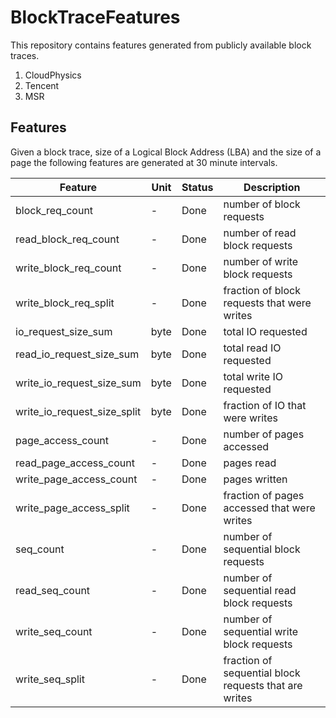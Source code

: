 # BlockTraceFeatures
This repository contains features generated from publicly available block traces. 

1. CloudPhysics 
2. Tencent 
3. MSR 

## Features
Given a block trace, size of a Logical Block Address (LBA) and the size of a page the following features are generated at 30 minute intervals. 


| Feature                     | Unit | Status | Description                                           |
| --------------------------- | ---- | ------ | ----------------------------------------------------- |
| block_req_count             | -    | Done   | number of block requests                              |
| read_block_req_count        | -    | Done   | number of read block requests                         |
| write_block_req_count       | -    | Done   | number of write block requests                        |
| write_block_req_split       | -    | Done   | fraction of block requests that were writes           |
| io_request_size_sum         | byte | Done   | total IO requested                                    |
| read_io_request_size_sum    | byte | Done   | total read IO requested                               |
| write_io_request_size_sum   | byte | Done   | total write IO requested                              |
| write_io_request_size_split | byte | Done   | fraction of IO that were writes                       |
| page_access_count           | -    | Done   | number of pages accessed                              |
| read_page_access_count      | -    | Done   | pages read                                            |
| write_page_access_count     | -    | Done   | pages written                                         |
| write_page_access_split     | -    | Done   | fraction of pages accessed that were writes           |
| seq_count                   | -    | Done   | number of sequential block requests                   |
| read_seq_count              | -    | Done   | number of sequential read block requests              |
| write_seq_count             | -    | Done   | number of sequential write block requests             |
| write_seq_split             | -    | Done   | fraction of sequential block requests that are writes |



<!-- 
| block_req_count_split  | fraction of block requests that were writes | ratio |
| seq_count             | number of sequential block requests | frequency |
| read_seq_count | number of sequentiral read block requests | frequency |
| write_seq_count | number of sequential write block requests | frequency |
| page_access_count | number of pages accessed | frequency |
| read_page_access_count | number of pages read | frequency |
| write_page_access_count | number of pages written |  frequency |
| write_page_access_split | fraction of page accesses that were for writes | ratio | 
| misalignment_sum | the sum of bytes by which block requests were not page aligned | bytes |
| read_misalignment_sum | the sum of bytes by which read block requests were not page aligned | bytes | 
| write_misalignment_sum | the sum of bytes by which write block requests were not page aligned | bytes |
| misaligned_request_split | the fraction of block requests that were not page aligned | bytes |
| read_misaligned_request_split | the fraction of read block requests that were not page aligned | ratio |
| write_misaligned_request_split | the fraction of write block requests that were not page aligned | ratio |
| range | the difference between the maximum and minimum byte offset accessed | byte | -->



